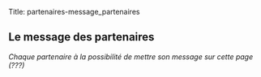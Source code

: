 Title: partenaires-message_partenaires

Le message des partenaires
--------------------------

*Chaque partenaire à la possibilité de mettre son message sur cette page (???)*

